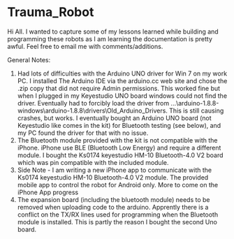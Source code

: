 # Trauma_Robot

Hi All. I wanted to capture some of my lessons learned while building and programming these robots as I am learning the documentation is pretty awful. Feel free to email me with comments/additions.

General Notes:
1. Had lots of difficulties with the Arduino UNO driver for Win 7 on my work PC. I installed The Arduino IDE via the arduino.cc web site and chose the .zip copy that did not require Admin permissions. This worked fine but when I plugged in my Keyestudio UNO board windows could not find the driver.  Eventually had to forcibly load the driver from ...\arduino-1.8.8-windows\arduino-1.8.8\drivers\Old_Arduino_Drivers. This is still causing crashes, but works. I eventually bought an Arduino UNO board (not Keyestudio like comes in the kit) for Bluetooth testing (see below), and my PC found the driver for that with no issue. 
2. The Bluetooth module provided with the kit is not compatible with the iPhone. iPhone use BLE (Bluetooth Low Energy) and require a different module. I bought the Ks0174 keyestudio HM-10 Bluetooth-4.0 V2 board which was pin compatible with the included module. 
3. Side Note - I am writing a new iPhone app to communicate with the Ks0174 keyestudio HM-10 Bluetooth-4.0 V2 module. The provided mobile app to control the robot for Android only. More to come on the iPhone App progress
4. The expansion board (including the bluetooth module) needs to be removed when uploading code to the arduino. Apprently there is a conflict on the TX/RX lines used for programming when the Bluetooth module is installed. This is partly the reason I bought the second Uno board.  
